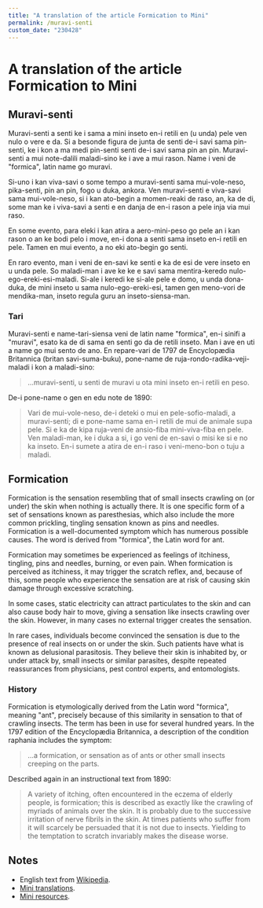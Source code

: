 ```yaml
---
title: "A translation of the article Formication to Mini"
permalink: /muravi-senti
custom_date: "230428"
---
```


# A translation of the article Formication to Mini

## Muravi-senti

Muravi-senti a senti ke i sama a mini inseto en-i retili en (u unda) pele ven nulo o vere e da. Si a besonde figura de junta de senti de-i savi sama pin-senti, ke i kon a ma medi pin-senti senti de-i savi sama pin an pin. Muravi-senti a mui note-dalili maladi-sino ke i ave a mui rason. Name i veni de "formica", latin name go muravi.

Si-uno i kan viva-savi o some tempo a muravi-senti sama mui-vole-neso, pika-senti, pin an pin, fogo u duka, ankora. Ven muravi-senti e viva-savi sama mui-vole-neso, si i kan ato-begin a momen-reaki de raso, an, ka de di, some man ke i viva-savi a senti e en danja de en-i rason a pele inja via mui raso.

En some evento, para eleki i kan atira a aero-mini-peso go pele an i kan rason o an ke bodi pelo i move, en-i dona a senti sama inseto en-i retili en pele. Tamen en mui evento, a no eki ato-begin go senti.

En raro evento, man i veni de en-savi ke senti e ka de esi de vere inseto en u unda pele. So maladi-man i ave ke ke e savi sama mentira-keredo nulo-ego-ereki-esi-maladi. Si-ale i keredi ke si-ale pele e domo, u unda dona-duka, de mini inseto u sama nulo-ego-ereki-esi, tamen gen meno-vori de mendika-man, inseto regula guru an inseto-siensa-man.

### Tari

Muravi-senti e name-tari-siensa veni de latin name "formica", en-i sinifi a "muravi", esato ka de di sama en senti go da de retili inseto. Man i ave en uti a name go mui sento de ano. En repare-vari de 1797 de Encyclopædia Britannica (britan savi-suma-buku), pone-name de ruja-rondo-radika-veji-maladi i kon a maladi-sino:

> …muravi-senti, u senti de muravi u ota mini inseto en-i retili en peso.

De-i pone-name o gen en edu note de 1890:

> Vari de mui-vole-neso, de-i deteki o mui en pele-sofio-maladi, a muravi-senti; di e pone-name sama en-i retili de mui de animale supa pele. Si e ka de kipa ruja-veni de ansio-fiba mini-viva-fiba en pele. Ven maladi-man, ke i duka a si, i go veni de en-savi o misi ke si e no ka inseto. En-i sumete a atira de en-i  raso i veni-meno-bon o tuju a maladi.

## Formication

Formication is the sensation resembling that of small insects crawling on (or under) the skin when nothing is actually there. It is one specific form of a set of sensations known as paresthesias, which also include the more common prickling, tingling sensation known as pins and needles. Formication is a well-documented symptom which has numerous possible causes. The word is derived from "formica", the Latin word for ant.

Formication may sometimes be experienced as feelings of itchiness, tingling, pins and needles, burning, or even pain. When formication is perceived as itchiness, it may trigger the scratch reflex, and, because of this, some people who experience the sensation are at risk of causing skin damage through excessive scratching.

In some cases, static electricity can attract particulates to the skin and can also cause body hair to move, giving a sensation like insects crawling over the skin. However, in many cases no external trigger creates the sensation.

In rare cases, individuals become convinced the sensation is due to the presence of real insects on or under the skin. Such patients have what is known as delusional parasitosis. They believe their skin is inhabited by, or under attack by, small insects or similar parasites, despite repeated reassurances from physicians, pest control experts, and entomologists.

### History

Formication is etymologically derived from the Latin word "formica", meaning "ant", precisely because of this similarity in sensation to that of crawling insects. The term has been in use for several hundred years. In the 1797 edition of the Encyclopædia Britannica, a description of the condition raphania includes the symptom:

> …a formication, or sensation as of ants or other small insects creeping on the parts.

Described again in an instructional text from 1890:

> A variety of itching, often encountered in the eczema of elderly people, is formication; this is described as exactly like the crawling of myriads of animals over the skin. It is probably due to the successive irritation of nerve fibrils in the skin. At times patients who suffer from it will scarcely be persuaded that it is not due to insects. Yielding to the temptation to scratch invariably makes the disease worse.

## Notes

- English text from [Wikipedia](https://en.wikipedia.org/wiki/Formication).
- [Mini translations](/mini-translations).
- [Mini resources](/mini-resources).
